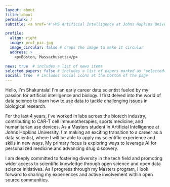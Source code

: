 ```yaml
---
layout: about
title: about
permalink: /
subtitle: <a href='#'>MS Artificial Intelligence at Johns Hopkins University</a>

profile:
  align: right
  image: prof_pic.jpg
  image_circular: false # crops the image to make it circular
  address: >
    <p>Boston, Massachusetts</p>

news: true  # includes a list of news items
selected_papers: false # includes a list of papers marked as "selected={true}"
social: true  # includes social icons at the bottom of the page
---
```


Hello, I'm Shakuntala! I'm an early career data scientist fueled by my passion for artificial intelligence and biology. I first delved into the world of data science to learn how to use data to tackle challenging issues in biological research. 

For the last 4 years, I've worked in labs across the biotech industry, contributing to CAR-T cell immunotherapies, sports medicine, and humanitarian use devices. As a Masters student in Artificial Intelligence at Johns Hopkins University, I'm making an exciting transition to a career as a data scientist, where I will be able to apply my scientific experience and skills in new ways. My primary focus is exploring ways to leverage AI for personalized medicine and advancing drug discovery.

I am deeply committed to fostering diversity in the tech field and promoting wider access to scientific knowledge through open science and open data science initiatives. As I progress through my Masters program, I look forward to sharing my experiences and active involvement within open source communities.

<!-- Link to your favorite [subreddit](http://reddit.com). You can put a picture in, too. The code is already in, just name your picture `prof_pic.jpg` and put it in the `img/` folder.

Put your address / P.O. box / other info right below your picture. You can also disable any these elements by editing `profile` property of the YAML header of your `_pages/about.md`. Edit `_bibliography/papers.bib` and Jekyll will render your [publications page](/al-folio/publications/) automatically.

Link to your social media connections, too. This theme is set up to use [Font Awesome icons](http://fortawesome.github.io/Font-Awesome/) and [Academicons](https://jpswalsh.github.io/academicons/), like the ones below. Add your Facebook, Twitter, LinkedIn, Google Scholar, or just disable all of them. -->
